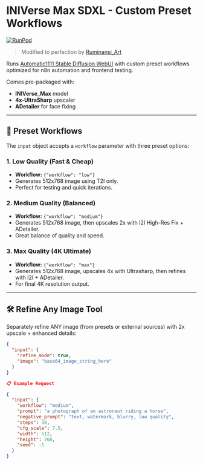<h1>INIVerse Max SDXL - Custom Preset Workflows</h1>

[![RunPod](https://api.runpod.io/badge/runpod-workers/worker-a1111)](https://www.runpod.io/console/hub/runpod-workers/worker-a1111)

> Modified to perfection by [Ruminansi_Art](https://github.com/ruminansiart-arch)

Runs [Automatic1111 Stable Diffusion WebUI](https://github.com/AUTOMATIC1111/stable-diffusion-webui) with custom preset workflows optimized for n8n automation and frontend testing.

Comes pre-packaged with:
- **INIVerse_Max** model
- **4x-UltraSharp** upscaler
- **ADetailer** for face fixing

---

## 🚀 Preset Workflows

The `input` object accepts a `workflow` parameter with three preset options:

### 1. Low Quality (Fast & Cheap)
- **Workflow:** `{"workflow": "low"}`
- Generates 512x768 image using T2I only.
- Perfect for testing and quick iterations.

### 2. Medium Quality (Balanced)
- **Workflow:** `{"workflow": "medium"}`
- Generates 512x768 image, then upscales 2x with I2I High-Res Fix + ADetailer.
- Great balance of quality and speed.

### 3. Max Quality (4K Ultimate)
- **Workflow:** `{"workflow": "max"}`
- Generates 512x768 image, upscales 4x with Ultrasharp, then refines with I2I + ADetailer.
- For final 4K resolution output.

---

## 🛠️ Refine Any Image Tool

Separately refine ANY image (from presets or external sources) with 2x upscale + enhanced details:

```json
{
  "input": {
    "refine_mode": true,
    "image": "base64_image_string_here"
  }
}

📋 Example Request

{
  "input": {
    "workflow": "medium",
    "prompt": "a photograph of an astronaut riding a horse",
    "negative_prompt": "text, watermark, blurry, low quality",
    "steps": 30,
    "cfg_scale": 7.5,
    "width": 512,
    "height": 768,
    "seed": -1
  }
}